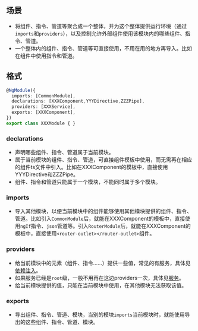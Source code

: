 ## 场景
- 将组件、指令、管道等聚合成一个整体，并为这个整体提供运行环境（通过`imports`和`providers`），以及控制允许外部组件使用该模块内的哪些组件、指令、管道。
- 一个整体内的组件、指令、管道等可直接使用，不用在用的地方再导入。比如在组件中使用指令和管道。

## 格式
```ts
@NgModule({
  imports: [CommonModule],
  declarations: [XXXComponent,YYYDirective,ZZZPipe],
  providers: [XXXService],
  exports: [XXXComponent],
})
export class XXXModule { }
```

### declarations
- 声明哪些组件、指令、管道属于当前模块。
- 属于当前模块的组件、指令、管道，可直接组件模板中使用，而无需再在相应的组件ts文件中引入。比如在XXXComponent的模板中，直接使用YYYDirective和ZZZPipe。
- 组件、指令和管道只能属于一个模块，不能同时属于多个模块。

### imports
- 导入其他模块，以便当前模块中的组件能够使用其他模块提供的组件、指令、管道。比如引入`CommonModule`后，就能在XXXComponent的模板中，直接使用`ngIf`指令、`json`管道等。引入`RouterModule`后，就能在XXXComponent的模板中，直接使用`<router-outlet></router-outlet>`组件。

### providers
- 给当前模块中的元素（组件、指令……）提供一些值，常见的有服务，具体见[依赖注入]()。
- 如果服务已经是`root`级，一般不用再在这边providers一次，具体见[服务]()。
- 给当前模块提供的值，只能在当前模块中使用，在其他模块无法获取该值。

### exports
- 导出组件、指令、管道、模块，当别的模块`imports`当前模块时，就能使用导出的这些组件、指令、管道、模块。